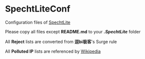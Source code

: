 # SpechtLiteConf

Configuration files of [SpechtLite](https://github.com/zhuhaow/SpechtLite)

Please copy all files except **README.md** to your **_.SpechtLite_** folder

All **Reject** lists are converted from **逗bi极客**'s Surge rule

All **Polluted IP** lists are referenced by [Wikipedia](https://zh.m.wikipedia.org/zh-cn/域名服务器缓存污染)
